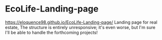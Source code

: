 # EcoLife-Landing-page
https://eloquence98.github.io/EcoLife-Landing-page/
Landing page for real estate, The structure is entirely unresponsive; it's even worse, but I'm sure I'll be able to handle the forthcoming projects!
